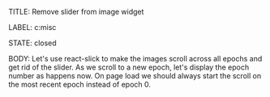 TITLE:
Remove slider from image widget

LABEL:
c:misc

STATE:
closed

BODY:
Let's use react-slick to make the images scroll across all epochs and get rid of the slider.  As we scroll to a new epoch, let's display the epoch number as happens now.  On page load we should always start the scroll on the most recent epoch instead of epoch 0.


